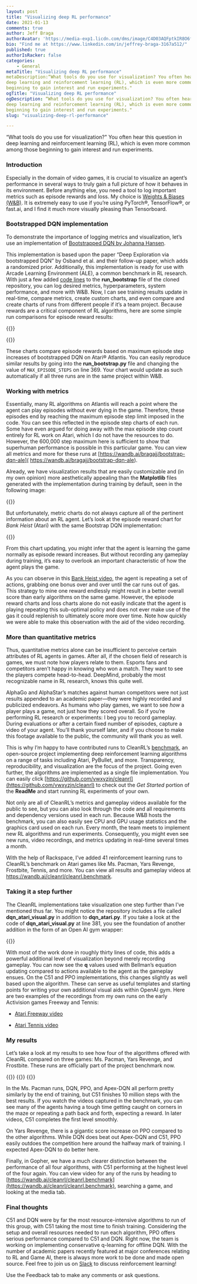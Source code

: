 ```yaml
---
layout: post
title: "Visualizing deep RL performance"
date: 2021-01-13
comments: true
author: Jeff Braga
authorAvatar: 'https://media-exp1.licdn.com/dms/image/C4D03AQFptkIR8O6f9Q/profile-displayphoto-shrink_800_800/0/1610392281416?e=1616025600&v=beta&t=jWsHg5at51Qg99bAgomPJGrcOrdNuMoZ3Sxk0Qdi-sM'
bio: "Find me at https://www.linkedin.com/in/jeffrey-braga-3167a512/"
published: true
authorIsRacker: false
categories:
    - General
metaTitle: "Visualizing deep RL performance"
metaDescription:“What tools do you use for visualization? You often hear this question in
deep learning and reinforcement learning (RL), which is even more common among those
beginning to gain interest and run experiments."
ogTitle: "Visualizing deep RL performance"
ogDescription: “What tools do you use for visualization? You often hear this question in
deep learning and reinforcement learning (RL), which is even more common among those
beginning to gain interest and run experiments."
slug: "visualizing-deep-rl-performance"

---
```


“What tools do you use for visualization?" You often hear this question in deep learning
and reinforcement learning (RL), which is even more common among those beginning to gain
interest and run experiments. 

<!--more-->

### Introduction

Especially in the domain of video games, it is crucial to visualize an agent’s performance
in several ways to truly gain a full picture of how it behaves in its environment. Before
anything else, you need a tool to log important metrics such as episode rewards and loss.
My choice is [Weights & Biases (W&B)](https://wandb.ai/home). It is extremely easy to use
if you’re using PyTorch&reg;, TensorFlow&reg;, or fast.ai, and I find it much more visually
pleasing than Tensorboard. 

### Bootstrapped DQN implementation

To demonstrate the importance of logging metrics and visualization, let’s use an
implementation of [Bootstrapped DQN by Johanna Hansen](https://github.com/johannah/bootstrap_dqn).

This implementation is based upon the paper “Deep Exploration via bootstrapped DQN” by
Osband et al. and their follow-up paper, which adds a randomized prior. Additionally, this
implementation is ready for use with Arcade Learning Environment (ALE), a common benchmark
in RL research. With just a few added [code lines](https://docs.wandb.ai/integrations/pytorch)
to the **run_bootstrap** file of the cloned repository, you can log desired metrics,
hyperparameters, system performance, and more with W&B. Now, I can see training results
update in real-time, compare metrics, create custom charts, and even compare and create
charts of runs from different people if it’s a team project. Because rewards are a critical
component of RL algorithms, here are some simple run comparisons for episode reward results:

{{<img src="Picture1.png" title="" alt="">}}

{{<img src="Picture2.png" title="" alt="">}}

These charts compare episode rewards based on maximum episode step increases of bootstrapped
DQN on Atari&reg; Atlantis. You can easily reproduce similar results by going into the
**run_bootstrap.py** file and changing the value of `MAX_EPISODE_STEPS` on line 369. Your
chart would update as such automatically if all three runs are in the same project within
W&B. 

### Working with metrics

Essentially, many RL algorithms on Atlantis will reach a point where the agent can play
episodes without ever dying in the game. Therefore, these episodes end by reaching the
maximum episode step limit imposed in the code. You can see this reflected in the episode
step charts of each run. Some have even argued for doing away with the max episode step
count entirely for RL work on Atari, which I do not have the resources to do. However, the
600,000 step maximum here is sufficient to show that superhuman performance is possible in
this particular game. You can view all metrics and more for these runs at
[https://wandb.ai/bragajj/bootstrap-dqn-ale]( https://wandb.ai/bragajj/bootstrap-dqn-ale). 

Already, we have visualization results that are easily customizable and (in my own opinion)
more aesthetically appealing than the **Matplotlib** files generated with the implementation
during training by default, seen in the following image:

{{<img src="Picture3.png" title="" alt="">}}

But unfortunately, metric charts do not always capture all of the pertinent information
about an RL agent. Let’s look at the episode reward chart for *Bank Heist* (Atari) with the
same Bootstrap DQN implementation:

{{<img src="Picture4.png" title="" alt="">}}
 
From this chart updating, you might infer that the agent is learning the game normally as
episode reward increases. But without recording any gameplay during training, it’s easy to
overlook an important characteristic of how the agent plays the game.

As you can observe in this [Bank Heist video](https://youtu.be/IdTmkqHzsfo), the agent is
repeating a set of actions, grabbing one bonus over and over until the car runs out of gas.
This strategy to mine one reward endlessly might result in a better overall score than early
algorithms on the same game. However, the episode reward charts and loss charts alone do
not easily indicate that the agent is playing repeating this sub-optimal policy and does
not ever make use of the gas it could replenish to ultimately score more over time. Note
how quickly we were able to make this observation with the aid of the video recording. 

### More than quantitative metrics

Thus, quantitative metrics alone can be insufficient to perceive certain attributes of RL
agents in games. After all, if the chosen field of research is games, we must note how
players relate to them. Esports fans and competitors aren’t happy in knowing who won a
match. They want to see the players compete head-to-head. DeepMind, probably the most
recognizable name in RL research, knows this quite well. 

AlphaGo and AlphaStar’s matches against human competitors were not just results appended
to an academic paper&mdash;they were highly recorded and publicized endeavors. As humans
who play games, we want to see *how* a player plays a game, not just how they scored overall.
So if you’re performing RL research or experiments: I beg you to record gameplay. During
evaluations or after a certain fixed number of episodes, capture a video of your agent.
You’ll thank yourself later, and if you choose to make this footage available to the public,
the community will thank you as well. 

This is why I’m happy to have contributed runs to CleanRL’s
[benchmark](https://wandb.ai/cleanrl/cleanrl.benchmark/reports/Open-RL-Benchmark-0-5-0---Vmlldzo0MDcxOA),
an open-source project implementing deep reinforcement learning algorithms on a range of
tasks including Atari, PyBullet, and more. Transparency, reproducibility, and visualization
are the focus of the project. Going even further, the algorithms are implemented as a
single file implementation. You can easily click
[https://github.com/vwxyzjn/cleanrl](https://github.com/vwxyzjn/cleanrl) to check out the
*Get Started* portion of the **ReadMe** and start running RL experiments of your own.

Not only are all of CleanRL’s metrics and gameplay videos available for the public to see,
but you can also look through the code and all requirements and dependency versions used
in each run. Because W&B hosts the benchmark, you can also easily see CPU and GPU usage
statistics and the graphics card used on each run. Every month, the team meets to implement
new RL algorithms and run experiments. Consequently, you might even see new runs, video
recordings, and metrics updating in real-time several times a month. 

With the help of Rackspace, I’ve added 41 reinforcement learning runs to CleanRL’s benchmark
on Atari games like Ms. Pacman, Yars Revenge, Frostbite, Tennis, and more. You can view
all results and gameplay videos at https://wandb.ai/cleanrl/cleanrl.benchmark. 

### Taking it a step further

The CleanRL implementations take visualization one step further than I’ve mentioned thus
far. You might notice the repository includes a file called **dqn_atari_visual.py** in
addition to **dqn_atari.py**. If you take a look at the code of **dqn_atari_visual.py** at
line 381, you see the foundation of another addition in the form of an Open AI gym wrapper:

{{<img src="Picture5.png" title="" alt="">}}

With most of the work done in roughly thirty lines of code, this adds a powerful additional
level of visualization beyond merely recording gameplay. You can now see the **q** values
used with Bellman’s equation updating compared to actions available to the agent as the
gameplay ensues. On the C51 and PPO implementations, this changes slightly as well based
upon the algorithm. These can serve as useful templates and starting points for writing your
own additional visual aids within OpenAI gym. Here are two examples of the recordings from
my own runs on the early Activision games Freeway and Tennis:

- [Atari Freeway video](https://www.youtube.com/watch?v=NW-QSO-mvUc)

- [Atari Tennis video](https://youtu.be/Ztklo77mpIU)

### My results

Let’s take a look at my results to see how four of the algorithms offered with CleanRL
compared on three games: Ms. Pacman, Yars Revenge, and Frostbite. These runs are officially
part of the project benchmark now.

{{<img src="Picture6.png" title="" alt="">}}
{{<img src="Picture7.png" title="" alt="">}}
{{<img src="Picture8.png" title="" alt="">}}

In the Ms. Pacman runs, DQN, PPO, and Apex-DQN all perform pretty similarly by the end of
training, but C51 finishes 10 million steps with the best results. If you watch the videos
captured in the benchmark, you can see many of the agents having a tough time getting
caught on corners in the maze or repeating a path back and forth, expecting a reward. In
later videos, C51 completes the first level smoothly. 

On Yars Revenge, there is a gigantic score increase on PPO compared to the other algorithms.
While DQN does beat out Apex-DQN and C51, PPO easily outdoes the competition here around
the halfway mark of training. I expected Apex-DQN to do better here. 

Finally, in Gopher, we have a much clearer distinction between the performance of all four
algorithms, with C51 performing at the highest level of the four again. You can view video
for any of the runs by heading to
[https://wandb.ai/cleanrl/cleanrl.benchmark](https://wandb.ai/cleanrl/cleanrl.benchmark),
searching a game, and looking at the media tab.

### Final thoughts

C51 and DQN were by far the most resource-intensive algorithms to run of this group, with
C51 taking the most time to finish training. Considering the setup and overall resources
needed to run each algorithm, PPO offers serious performance compared to C51 and DQN. Right
now, the team is working on implementing conservative q-learning for offline DQN. With the
number of academic papers recently featured at major conferences relating to RL and Game AI,
there is always more work to be done and made open source. Feel free to join us on
[Slack](https://join.slack.com/t/cleanrl/shared_invite/zt-cj64t5eq-xKZ6sD0KPGFKu1QicHEvVg)
to discuss reinforcement learning!

Use the Feedback tab to make any comments or ask questions.
